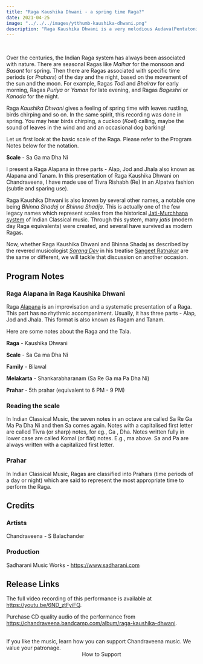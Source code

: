 ```yaml
---
title: "Raga Kaushika Dhwani - a spring time Raga?"
date: 2021-04-25
image: "../../../images/ytthumb-kaushika-dhwani.png"
description: "Raga Kaushika Dhwani is a very melodious Audava(Pentatonic) Raga, generally performed late evening / night time."
---
```


<you-tube videoid="6ND_ztFyiFQ"></you-tube>
<br>

Over the centuries, the Indian Raga system has always been associated with nature. There are seasonal Ragas like *Malhar* for the monsoon and *Basant* for spring. Then there are Ragas associated with specific time periods (or *Prahars*) of the day and the night, based on the movement of the sun and the moon. For example, Ragas *Todi* and *Bhairav* for early morning, Ragas *Puriya* or *Yaman* for late evening, and Ragas *Bageshri* or *Kanada* for the night.

Raga *Kaushika Dhwani* gives a feeling of spring time with leaves rustling, birds chirping and so on. In the same spirit, this recording was done in spring. You may hear birds chirping, a cuckoo (*Koel*) calling, maybe the sound of leaves in the wind and and an occasional dog barking!

Let us first look at the basic scale of the Raga. Please refer to the Program Notes below for the notation.

**Scale** - Sa Ga ma Dha Ni

I present a Raga Alapana in three parts - Alap, Jod and Jhala also known as Alapana and Tanam. In this presentation of Raga Kaushika Dhwani on Chandraveena, I have made use of Tivra Rishabh (Re) in an Alpatva fashion (subtle and sparing use).  

Raga Kaushika Dhwani is also known by several other names, a notable one being *Bhinna Shadaj* or *Bhinna Shadja*. This is actually one of the few legacy names which represent scales from the historical [Jati-Murchhana system](/blog/grammar-of-music/) of Indian Classical music. Through this system, many *jatis* (modern day Raga equivalents) were created, and several have survived as modern Ragas.

Now, whether Raga Kaushika Dhwani and Bhinna Shadaj as described by the revered musicologist [*Sarang Dev*](https://en.wikipedia.org/wiki/%C5%9A%C4%81r%E1%B9%85gadeva) in his treatise [Sangeet Ratnakar](https://en.wikipedia.org/wiki/Sangita_Ratnakara) are the same or different, we will tackle that discussion on another occasion.

## Program Notes

### Raga Alapana in Raga Kaushika Dhwani

Raga [Alapana](/blog/raga-alapana/) is an improvisation and a systematic presentation of a Raga. This part has no rhythmic accompaniment. Usually, it has three parts - Alap, Jod and Jhala. This format is also known as Ragam and Tanam.

Here are some notes about the Raga and the Tala.

**Raga** - Kaushika Dhwani

**Scale** - Sa Ga ma Dha Ni

**Family** - Bilawal

**Melakarta** - Shankarabharanam (Sa Re Ga ma Pa Dha Ni)

**Prahar** - 5th prahar (equivalent to 6 PM  - 9 PM)

### Reading the scale
In Indian Classical Music, the seven notes in an octave are called Sa Re Ga Ma Pa Dha Ni and then Sa comes again. Notes with a capitalised first letter are called Tivra (or sharp) notes, for eg., Ga , Dha. Notes written fully in lower case are called Komal (or flat) notes. E.g., ma above. Sa and Pa are always written with a capitalized first letter.

### Prahar
In Indian Classical Music, Ragas are classified into Prahars (time periods of a day or night) which are said to represent the most appropriate time to perform the Raga.

## Credits
### Artists

Chandraveena - S Balachander

### Production
Sadharani Music Works - https://www.sadharani.com

## Release Links

The full video recording of this performance is available at https://youtu.be/6ND_ztFyiFQ.

Purchase CD quality audio of the performance from https://chandraveena.bandcamp.com/album/raga-kaushika-dhwani.

<br>

<notice-box>
If you like the music, learn how you can support Chandraveena music. We value your patronage.
<div style="text-align:center">
<my-button to="/support/">How to Support</my-button>
</div>
</notice-box>
